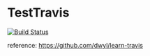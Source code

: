 # TestTravis
[![Build Status](https://travis-ci.org/auycro/TestTravis.svg?branch=master)](https://travis-ci.org/auycro/TestTravis)

reference:
https://github.com/dwyl/learn-travis
